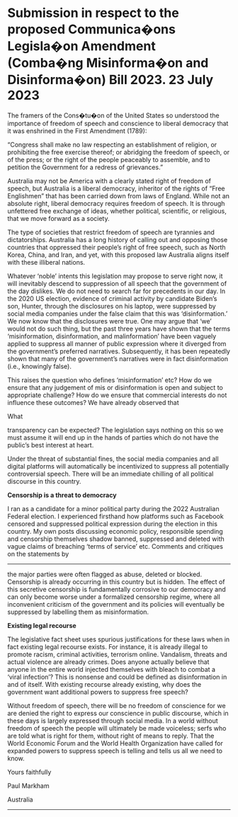 # Submission in respect to the proposed Communica�ons Legisla�on Amendment (Comba�ng Misinforma�on and Disinforma�on) Bill 2023. 23 July 2023

 The framers of the Cons�tu�on of the United States so understood the importance of freedom of speech and conscience to liberal democracy that it was enshrined in the First Amendment (1789):

 “Congress shall make no law respecting an establishment of religion, or prohibiting the
free exercise thereof; or abridging the freedom of speech, or of the press; or the right of
the people peaceably to assemble, and to petition the Government for a redress of
grievances.”

Australia may not be America with a clearly stated right of freedom of speech, but Australia is a
liberal democracy, inheritor of the rights of “Free Englishmen” that has been carried down from
laws of England. While not an absolute right, liberal democracy requires freedom of speech. It is
through unfettered free exchange of ideas, whether political, scientific, or religious, that we move
forward as a society.

The type of societies that restrict freedom of speech are tyrannies and dictatorships. Australia
has a long history of calling out and opposing those countries that oppressed their people’s right
of free speech, such as North Korea, China, and Iran, and yet, with this proposed law Australia
aligns itself with these illiberal nations.

Whatever ‘noble’ intents this legislation may propose to serve right now, it will inevitably descend
to suppression of all speech that the government of the day dislikes. We do not need to search
far for precedents in our day. In the 2020 US election, evidence of criminal activity by candidate
Biden’s son, Hunter, through the disclosures on his laptop, were suppressed by social media
companies under the false claim that this was ‘disinformation.’ We now know that the disclosures
were true. One may argue that ‘we’ would not do such thing, but the past three years have
shown that the terms ‘misinformation, disinformation, and malinformation’ have been vaguely
applied to suppress all manner of public expression where it diverged from the government’s
preferred narratives. Subsequently, it has been repeatedly shown that many of the government’s
narratives were in fact disinformation (i.e., knowingly false).

This raises the question who defines ‘misinformation’ etc? How do we ensure that any judgement
of mis or disinformation is open and subject to appropriate challenge? How do we ensure that
commercial interests do not influence these outcomes? We have already observed that

What

transparency can be expected? The legislation says nothing on this so we must assume it will
end up in the hands of parties which do not have the public’s best interest at heart.

Under the threat of substantial fines, the social media companies and all digital platforms will
automatically be incentivized to suppress all potentially controversial speech. There will be an
immediate chilling of all political discourse in this country.

**Censorship is a threat to democracy**

I ran as a candidate for a minor political party during the 2022 Australian Federal election. I
experienced firsthand how platforms such as Facebook censored and suppressed political
expression during the election in this country. My own posts discussing economic policy,
responsible spending and censorship themselves shadow banned, suppressed and deleted with
vague claims of breaching ‘terms of service’ etc. Comments and critiques on the statements by


-----

the major parties were often flagged as abuse, deleted or blocked. Censorship is already
occurring in this country but is hidden. The effect of this secretive censorship is fundamentally
corrosive to our democracy and can only become worse under a formalized censorship regime,
where all inconvenient criticism of the government and its policies will eventually be suppressed
by labelling them as misinformation.

**Existing legal recourse**

The legislative fact sheet uses spurious justifications for these laws when in fact existing legal
recourse exists. For instance, it is already illegal to promote racism, criminal activities, terrorism
online. Vandalism, threats and actual violence are already crimes. Does anyone actually believe
that anyone in the entire world injected themselves with bleach to combat a ‘viral infection’? This
is nonsense and could be defined as disinformation in and of itself. With existing recourse
already existing, why does the government want additional powers to suppress free speech?

Without freedom of speech, there will be no freedom of conscience for we are denied the right to
express our conscience in public discourse, which in these days is largely expressed through
social media. In a world without freedom of speech the people will ultimately be made voiceless;
serfs who are told what is right for them, without right of means to reply. That the World
Economic Forum and the World Health Organization have called for expanded powers to
suppress speech is telling and tells us all we need to know.

Yours faithfully

Paul Markham

Australia


-----

